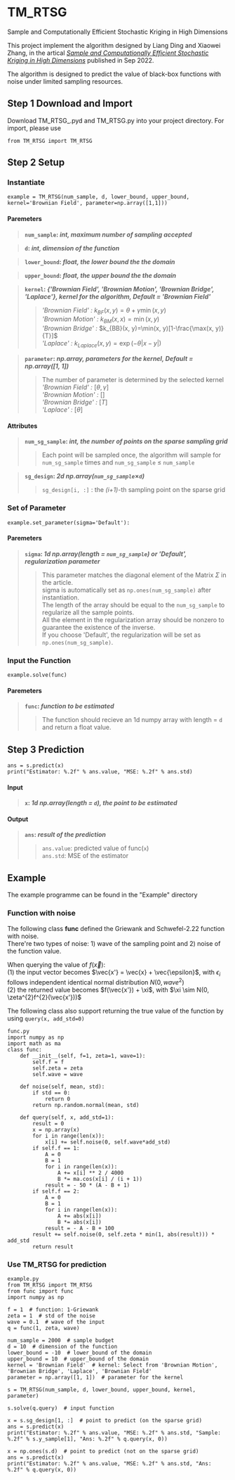 # TM_RTSG
Sample and Computationally Efficient Stochastic Kriging in High Dimensions


This project implement the algorithm designed by Liang Ding and Xiaowei Zhang, in the artical [*Sample and Computationally Efficient Stochastic Kriging in High Dimensions*](https://doi.org/10.1287/opre.2022.2367) published in Sep 2022.

The algorithm is designed to predict the value of black-box functions with noise under limited sampling resources.

## Step 1 Download and Import
Download TM_RTSG_.pyd and TM_RTSG.py into your project directory. For import, please use 
```
from TM_RTSG import TM_RTSG
```
## Step 2 Setup
### Instantiate
```
example = TM_RTSG(num_sample, d, lower_bound, upper_bound, kernel='Brownian Field', parameter=np.array([1,1]))
```
#### Paremeters
>__`num_sample`: *int, maximum number of sampling accepted*__

>__`d`: *int, dimension of the function*__

>__`lower_bound`: *float, the lower bound the the domain*__

>__`upper_bound`: *float, the upper bound the the domain*__

>__`kernel`: *{'Brownian Field', 'Brownian Motion', 'Brownian Bridge', 'Laplace'}, kernel for the algorithm, Default = 'Brownian Field'*__
>>*'Brownian Field' :* $k_{BF}(x, y)=\theta+\gamma \min(x, y)$<br>
>>*'Brownian Motion' :* $k_{BM}(x, x)=\min(x, y)$ <br>
>>*'Brownian Bridge' :* $k_{BB}(x, y)=\min(x, y)[1-\frac{\max(x, y)}{T}]$ <br>
>>*'Laplace' :* $k_{Laplace}(x, y)=\exp(-\theta|x-y|)$<br>

>__`parameter`: *np.array, parameters for the kernel, Default = np.array([1, 1])*__
>>The number of parameter is determined by the selected kernel <br>
>>*'Brownian Field' :* $[\theta,  \gamma]$<br>
>>*'Brownian Motion' :* $[]$ <br>
>>*'Brownian Bridge' :* $[T]$ <br>
>>*'Laplace' :* $[\theta]$<br>

#### Attributes
>__`num_sg_sample`: *int, the number of points on the sparse sampling grid*__ <br>
>> Each point will be sampled once, the algorithm will sample for `num_sg_sample` times and `num_sg_sample` $\leq$ `num_sample` <br>

>__`sg_design`: *2d np.array(`num_sg_sample`*$\times$*`d`)*__ <br>
>>`sg_design[i, :]` : the *(i+1)*-th sampling point on the sparse grid

### Set of Parameter
```
example.set_parameter(sigma='Default'):
```
#### Paremeters
> __`sigma`: *1d np.array(length = `num_sg_sample`) or 'Default', regularization parameter*__
>> This parameter matches the diagonal element of the Matrix $\Sigma$ in the article. <br>
>> sigma is automatically set as `np.ones(num_sg_sample)` after instantiation. <br>
>> The length of the array should be equal to the `num_sg_sample` to regularize all the sample points. <br>
>> All the element in the regularization array should be nonzero to guarantee the existence of the inverse. <br>
>> If you choose 'Default', the regularization will be set as `np.ones(num_sg_sample)`. <br>

### Input the Function
```
example.solve(func)
```
#### Paremeters
> __`func`: *function to be estimated*__
>> The function should recieve an 1d numpy array with length = `d` and return a float value.

## Step 3 Prediction
```
ans = s.predict(x)
print("Estimator: %.2f" % ans.value, "MSE: %.2f" % ans.std)
```
#### Input
> __`x`: *1d np.array(length = `d`), the point to be estimated*__ <br>
#### Output
> __`ans`: *result of the prediction*__ <br>
>> `ans.value`: predicted value of func(`x`) <br>
>> `ans.std`: MSE of the estimator <br>

## Example
The example programme can be found in the "Example" directory
### Function with noise
The following class __func__ defined the Griewank and Schwefel-2.22 function with noise. <br>
There're two types of noise: 1) wave of the sampling point and 2) noise of the function value. <br>

When querying the value of $f(\vec{x})$: <br>
(1) the input vector becomes $\vec{x'} = \vec{x} + \vec{\epsilon}$, with $\epsilon_{i}$ follows independent identical normal distribution $N(0, wave^{2})$ <br>
(2) the returned value becomes $f(\vec{x'}) + \xi$, with $\xi \sim N(0, \zeta^{2}f^{2}(\vec{x'}))$ <br>

The following class also support returning the true value of the function by using `query(x, add_std=0)`
```
func.py
import numpy as np
import math as ma
class func:
    def __init__(self, f=1, zeta=1, wave=1):
        self.f = f
        self.zeta = zeta
        self.wave = wave

    def noise(self, mean, std):
        if std == 0:
            return 0
        return np.random.normal(mean, std)

    def query(self, x, add_std=1):
        result = 0
        x = np.array(x)
        for i in range(len(x)):
            x[i] += self.noise(0, self.wave*add_std)
        if self.f == 1:
            A = 0
            B = 1
            for i in range(len(x)):
                A += x[i] ** 2 / 4000
                B *= ma.cos(x[i] / (i + 1))
            result = - 50 * (A - B + 1)
        if self.f == 2:
            A = 0
            B = 1
            for i in range(len(x)):
                A += abs(x[i])
                B *= abs(x[i])
            result = - A - B + 100
        result += self.noise(0, self.zeta * min(1, abs(result))) * add_std
        return result
```
### Use TM_RTSG for prediction
```
example.py
from TM_RTSG import TM_RTSG
from func import func
import numpy as np

f = 1  # function: 1-Griewank
zeta = 1  # std of the noise
wave = 0.1  # wave of the input
q = func(1, zeta, wave)

num_sample = 2000  # sample budget
d = 10  # dimension of the function
lower_bound = -10  # lower_bound of the domain
upper_bound = 10  # upper_bound of the domain
kernel = 'Brownian Field'  # kernel: Select from 'Brownian Motion', 'Brownian Bridge', 'Laplace', 'Brownian Field'
parameter = np.array([1, 1])  # parameter for the kernel

s = TM_RTSG(num_sample, d, lower_bound, upper_bound, kernel, parameter)

s.solve(q.query)  # input function

x = s.sg_design[1, :]  # point to predict (on the sparse grid)
ans = s.predict(x)
print("Estimator: %.2f" % ans.value, "MSE: %.2f" % ans.std, "Sample: %.2f" % s.y_sample[1], "Ans: %.2f" % q.query(x, 0))

x = np.ones(s.d)  # point to predict (not on the sparse grid)
ans = s.predict(x)
print("Estimator: %.2f" % ans.value, "MSE: %.2f" % ans.std, "Ans: %.2f" % q.query(x, 0))
```




